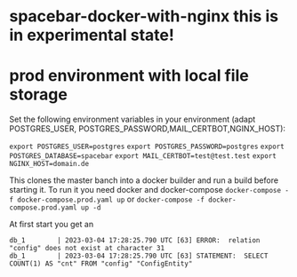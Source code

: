 # spacebar-docker-with-nginx this is in experimental state!


# prod environment with local file storage

Set the following environment variables in your environment (adapt POSTGRES_USER, POSTGRES_PASSWORD,MAIL_CERTBOT,NGINX_HOST):

`export POSTGRES_USER=postgres`
`export POSTGRES_PASSWORD=postgres`
`export POSTGRES_DATABASE=spacebar`
`export MAIL_CERTBOT=test@test.test`
`export NGINX_HOST=domain.de`

This clones the master banch into a docker builder and run a build before starting it.
To run it you need docker and docker-compose
`docker-compose -f docker-compose.prod.yaml up` or `docker-compose -f docker-compose.prod.yaml up -d`

At first start you get an
```
db_1        | 2023-03-04 17:28:25.790 UTC [63] ERROR:  relation "config" does not exist at character 31
db_1        | 2023-03-04 17:28:25.790 UTC [63] STATEMENT:  SELECT COUNT(1) AS "cnt" FROM "config" "ConfigEntity"
```